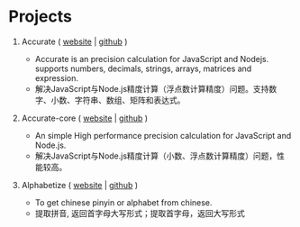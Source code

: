 # Projects

1. Accurate ( [website](https://ipxxiao.github.io/accurate) \| [github](https://github.com/Ipxxiao/accurate) )
    - Accurate is an precision calculation for JavaScript and Nodejs. supports numbers, decimals, strings, arrays, matrices and expression.
    - 解决JavaScript与Node.js精度计算（浮点数计算精度）问题。支持数字、小数、字符串、数组、矩阵和表达式。

2. Accurate-core ( [website](https://ipxxiao.github.io/accurate-core) \| [github](https://github.com/Ipxxiao/accurate-core) )
    - An simple High performance precision calculation for JavaScript and Node.js.
    - 解决JavaScript与Node.js精度计算（小数、浮点数计算精度）问题，性能较高。

3. Alphabetize ( [website](https://ipxxiao.github.io/alphabetize) \| [github](https://github.com/Ipxxiao/alphabetize) )
    - To get chinese pinyin or alphabet from chinese.
    - 提取拼音, 返回首字母大写形式；提取首字母，返回大写形式
